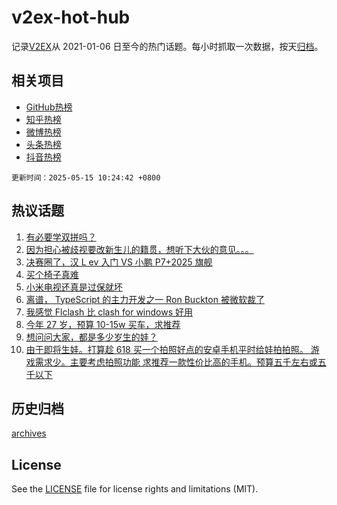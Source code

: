 # v2ex-hot-hub

 记录[V2EX](https://www.v2ex.com/)从 2021-01-06 日至今的热门话题。每小时抓取一次数据，按天[归档](archives)。
 
 ## 相关项目

- [GitHub热榜](https://github.com/it985/github-hot-hub)
- [知乎热榜](https://github.com/it985/zhihu-hot-hub)
- [微博热榜](https://github.com/it985/weibo-hot-hub)
- [头条热榜](https://github.com/it985/toutiao-hot-hub)
- [抖音热榜](https://github.com/it985/douyin-hot-hub)


 `更新时间：2025-05-15 10:24:42 +0800`

## 热议话题

1. [有必要学双拼吗？](https://www.v2ex.com/t/1131675)
1. [因为担心被歧视要改新生儿的籍贯，想听下大伙的意见。。。](https://www.v2ex.com/t/1131843)
1. [决赛圈了，汉 L ev 入门 VS 小鹏 P7+2025 旗舰](https://www.v2ex.com/t/1131645)
1. [买个椅子真难](https://www.v2ex.com/t/1131637)
1. [小米电视还真是过保就坏](https://www.v2ex.com/t/1131728)
1. [离谱， TypeScript 的主力开发之一 Ron Buckton 被微软裁了](https://www.v2ex.com/t/1131670)
1. [我感觉 Flclash 比 clash for windows 好用](https://www.v2ex.com/t/1131724)
1. [今年 27 岁，预算 10-15w 买车，求推荐](https://www.v2ex.com/t/1131639)
1. [想问问大家，都是多少岁生的娃？](https://www.v2ex.com/t/1131730)
1. [由于即将生娃。打算趁 618 买一个拍照好点的安卓手机平时给娃拍拍照。 游戏需求少。主要考虑拍照功能 求推荐一款性价比高的手机。预算五千左右或五千以下](https://www.v2ex.com/t/1131648)

## 历史归档

[archives](archives)

## License

See the [LICENSE](LICENSE) file for license rights and limitations (MIT).
